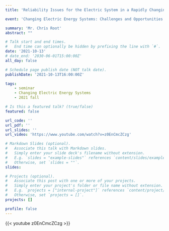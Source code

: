 ```yaml
---
title: 'Reliability Issues for the Electric System in a Rapidly Changing World'

event: 'Changing Electric Energy Systems: Challenges and Opportunities'

summary: 'Mr. Chris Root'
abstract: ""

# Talk start and end times.
#   End time can optionally be hidden by prefixing the line with `#`.
date: '2021-10-13'
# date_end: '2030-06-01T15:00:00Z'
all_day: false

# Schedule page publish date (NOT talk date).
publishDate: '2021-10-13T16:00:00Z'

tags:
    - seminar
    - Changing Electric Energy Systems
    - 2021 fall

# Is this a featured talk? (true/false)
featured: false

url_code: ''
url_pdf: ''
url_slides: ''
url_video: 'https://www.youtube.com/watch?v=z0EnCmcZCzg'

# Markdown Slides (optional).
#   Associate this talk with Markdown slides.
#   Simply enter your slide deck's filename without extension.
#   E.g. `slides = "example-slides"` references `content/slides/example-slides.md`.
#   Otherwise, set `slides = ""`.
slides:

# Projects (optional).
#   Associate this post with one or more of your projects.
#   Simply enter your project's folder or file name without extension.
#   E.g. `projects = ["internal-project"]` references `content/project/deep-learning/index.md`.
#   Otherwise, set `projects = []`.
projects: []

profile: false
---
```


{{< youtube z0EnCmcZCzg >}}

<br>
